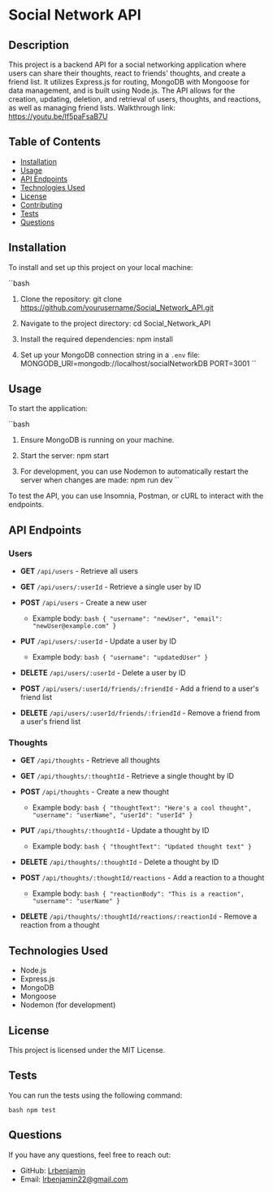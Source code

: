 # Social Network API

## Description

This project is a backend API for a social networking application where users can share their thoughts, react to friends' thoughts, and create a friend list. It utilizes Express.js for routing, MongoDB with Mongoose for data management, and is built using Node.js. The API allows for the creation, updating, deletion, and retrieval of users, thoughts, and reactions, as well as managing friend lists. Walkthrough link: https://youtu.be/If5paFsaB7U

## Table of Contents

- [Installation](#installation)
- [Usage](#usage)
- [API Endpoints](#api-endpoints)
- [Technologies Used](#technologies-used)
- [License](#license)
- [Contributing](#contributing)
- [Tests](#tests)
- [Questions](#questions)

## Installation

To install and set up this project on your local machine:

``bash
1. Clone the repository:
   git clone https://github.com/yourusername/Social_Network_API.git

2. Navigate to the project directory:
   cd Social_Network_API

3. Install the required dependencies:
   npm install

4. Set up your MongoDB connection string in a `.env` file:
   MONGODB_URI=mongodb://localhost/socialNetworkDB
   PORT=3001
``

## Usage

To start the application:

``bash
1. Ensure MongoDB is running on your machine.

2. Start the server:
   npm start

3. For development, you can use Nodemon to automatically restart the server when changes are made:
   npm run dev
``

To test the API, you can use Insomnia, Postman, or cURL to interact with the endpoints.

## API Endpoints

### Users

- **GET** `/api/users` - Retrieve all users
- **GET** `/api/users/:userId` - Retrieve a single user by ID
- **POST** `/api/users` - Create a new user
  - Example body:
  ``bash
  {
    "username": "newUser",
    "email": "newUser@example.com"
  }
  ``
- **PUT** `/api/users/:userId` - Update a user by ID
  - Example body:
  ``bash
  {
    "username": "updatedUser"
  }
  ``
- **DELETE** `/api/users/:userId` - Delete a user by ID

- **POST** `/api/users/:userId/friends/:friendId` - Add a friend to a user's friend list

- **DELETE** `/api/users/:userId/friends/:friendId` - Remove a friend from a user's friend list

### Thoughts

- **GET** `/api/thoughts` - Retrieve all thoughts
- **GET** `/api/thoughts/:thoughtId` - Retrieve a single thought by ID
- **POST** `/api/thoughts` - Create a new thought
  - Example body:
  ``bash
  {
    "thoughtText": "Here's a cool thought",
    "username": "userName",
    "userId": "userId"
  }
  ``
- **PUT** `/api/thoughts/:thoughtId` - Update a thought by ID
  - Example body:
  ``bash
  {
    "thoughtText": "Updated thought text"
  }
  ``
- **DELETE** `/api/thoughts/:thoughtId` - Delete a thought by ID

- **POST** `/api/thoughts/:thoughtId/reactions` - Add a reaction to a thought
  - Example body:
  ``bash
  {
    "reactionBody": "This is a reaction",
    "username": "userName"
  }
  ``

- **DELETE** `/api/thoughts/:thoughtId/reactions/:reactionId` - Remove a reaction from a thought

## Technologies Used

- Node.js
- Express.js
- MongoDB
- Mongoose
- Nodemon (for development)

## License

This project is licensed under the MIT License.

## Tests

You can run the tests using the following command:

``bash
npm test
``

## Questions

If you have any questions, feel free to reach out:

- GitHub: [Lrbenjamin](https://github.com/Lrbenjamin/Social_API)
- Email: lrbenjamin22@gmail.com
